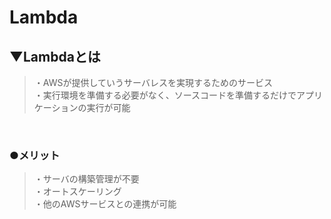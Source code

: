 # Lambda

## ▼Lambdaとは
>・AWSが提供していうサーバレスを実現するためのサービス<br>
>・実行環境を準備する必要がなく、ソースコードを準備するだけでアプリケーションの実行が可能<br>
<br>

### ●メリット
>・サーバの構築管理が不要<br>
>・オートスケーリング<br>
>・他のAWSサービスとの連携が可能<br>
<br>
